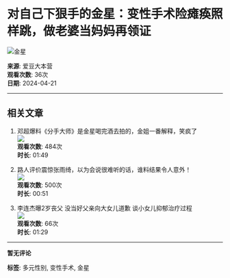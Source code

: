 # 对自己下狠手的金星：变性手术险瘫痪照样跳，做老婆当妈妈再领证

![金星](https://img.yilanvaas.com/00000001/user/587b7f7ec9236853d1d7769f74147335.png!open_middlecp)

**来源**: 爱豆大本营  
**观看次数**: 36次  
**日期**: 2024-04-21  

---

## 相关文章

1. 邓超爆料《分手大师》是金星喝完酒去拍的，金姐一番解释，笑疯了  
   ![](https://fc-open-materiel.vivo.com.cn/EQjp8HObL2VLbxEx/fc/open/image/2024060723/image2024060723195375939286964kjjs.jpg)  
   **观看次数**: 484次  
   **时长**: 01:49  

2. 路人评价震惊张雨绮，以为会说很难听的话，谁料结果令人意外！  
   ![](https://fc-open-materiel.vivo.com.cn/EQjp8HObL2VLbxEx/fc/open/image/2024050400/image20240504001425678223720k1osfo.jpg)  
   **观看次数**: 500次  
   **时长**: 00:51  

3. 李连杰曝2岁丧父 没当好父亲向大女儿道歉 谈小女儿抑郁治疗过程  
   ![](https://fc-open-materiel.vivo.com.cn/EQjp8HObL2VLbxEx/fc/open/image/2024052908/image20240529081130740261577o_l4w3.jpg)  
   **观看次数**: 66次  
   **时长**: 01:29  

---

**暂无评论**  

**标签**: 多元性别, 变性手术, 金星